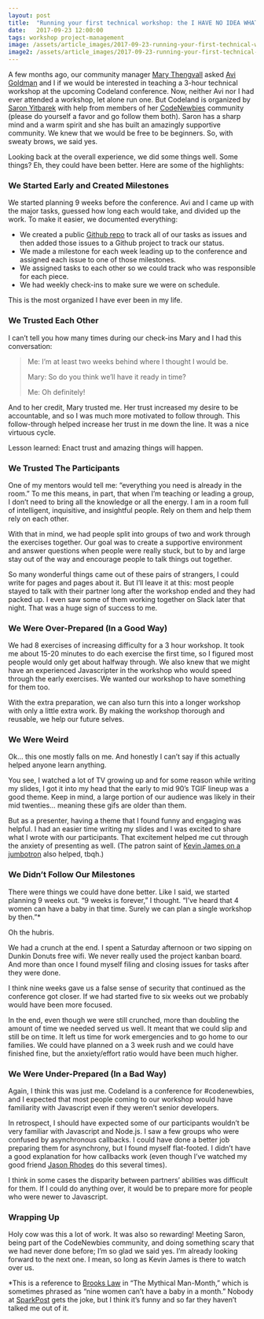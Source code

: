```yaml
---
layout: post
title:  "Running your first technical workshop: the I HAVE NO IDEA WHAT I'M DOING edition"
date:   2017-09-23 12:00:00
tags: workshop project-management
image: /assets/article_images/2017-09-23-running-your-first-technical-workshop/busy-table.jpg
image2: /assets/article_images/2017-09-23-running-your-first-technical-workshop/busy-table-mobile.jpg
---
```



A few months ago, our community manager [Mary Thengvall](https://twitter.com/mary_grace) asked [Avi Goldman](https://twitter.com/avrahamgoldman) and I if we would be interested in teaching a 3-hour technical workshop at the upcoming Codeland conference. Now, neither Avi nor I had ever attended a workshop, let alone run one. But Codeland is organized by [Saron Yitbarek](https://twitter.com/saronyitbarek) with help from members of her [CodeNewbies](https://twitter.com/CodeNewbies) community (please do yourself a favor and go follow them both). Saron has a sharp mind and a warm spirit and she has built an amazingly supportive community. We knew that we would be free to be beginners. So, with sweaty brows, we said yes.

Looking back at the overall experience, we did some things well. Some things? Eh, they could have been better. Here are some of the highlights:

### We Started Early and Created Milestones

We started planning 9 weeks before the conference. Avi and I came up with the major tasks, guessed how long each would take, and divided up the work. To make it easier, we documented everything:

- We created a public [Github repo](https://github.com/SparkPost/codeland) to track all of our tasks as issues and then added those issues to a Github project to track our status.
- We made a milestone for each week leading up to the conference and assigned each issue to one of those milestones.
- We assigned tasks to each other so we could track who was responsible for each piece.
- We had weekly check-ins to make sure we were on schedule.

This is the most organized I have ever been in my life.

### We Trusted Each Other

I can’t tell you how many times during our check-ins Mary and I had this conversation:

>Me: I’m at least two weeks behind where I thought I would be.
>
>Mary: So do you think we’ll have it ready in time?
>
>Me: Oh definitely!

And to her credit, Mary trusted me. Her trust increased my desire to be accountable, and so I was much more motivated to follow through. This follow-through helped increase her trust in me down the line. It was a nice virtuous cycle.

Lesson learned: Enact trust and amazing things will happen.

### We Trusted The Participants

One of my mentors would tell me: “everything you need is already in the room.” To me this means, in part, that when I’m teaching or leading a group, I don’t need to bring all the knowledge or all the energy. I am in a room full of intelligent, inquisitive, and insightful people. Rely on them and help them rely on each other.

With that in mind, we had people split into groups of two and work through the exercises together. Our goal was to create a supportive environment and answer questions when people were really stuck, but to by and large stay out of the way and encourage people to talk things out together.

So many wonderful things came out of these pairs of strangers, I could write for pages and pages about it. But I’ll leave it at this: most people stayed to talk with their partner long after the workshop ended and they had packed up. I even saw some of them working together on Slack later that night. That was a huge sign of success to me.

### We Were Over-Prepared (In a Good Way)

We had 8 exercises of increasing difficulty for a 3 hour workshop. It took me about 15-20 minutes to do each exercise the first time, so I figured most people would only get about halfway through. We also knew that we might have an experienced Javascripter in the workshop who would speed through the early exercises. We wanted our workshop to have something for them too.

With the extra preparation, we can also turn this into a longer workshop with only a little extra work. By making the workshop thorough and reusable, we help our future selves.

### We Were Weird

Ok… this one mostly falls on me. And honestly I can’t say if this actually helped anyone learn anything.

You see, I watched a lot of TV growing up and for some reason while writing my slides, I got it into my head that the early to mid 90’s TGIF lineup was a good theme. Keep in mind, a large portion of our audience was likely in their mid twenties… meaning these gifs are older than them.

But as a presenter, having a theme that I found funny and engaging was helpful. I had an easier time writing my slides and I was excited to share what I wrote with our participants. That excitement helped me cut through the anxiety of presenting as well. (The patron saint of [Kevin James on a jumbotron](https://twitter.com/colestrode/status/868171852354637824) also helped, tbqh.)

### We Didn’t Follow Our Milestones

There were things we could have done better. Like I said, we started planning 9 weeks out. “9 weeks is forever,” I thought. “I’ve heard that 4 women can have a baby in that time. Surely we can plan a single workshop by then.”\*

Oh the hubris.

We had a crunch at the end. I spent a Saturday afternoon or two sipping on Dunkin Donuts free wifi. We never really used the project kanban board. And more than once I found myself filing and closing issues for tasks after they were done.

I think nine weeks gave us a false sense of security that continued as the conference got closer. If we had started five to six weeks out we probably would have been more focused.

In the end, even though we were still crunched, more than doubling the amount of time we needed served us well. It meant that we could slip and still be on time. It left us time for work emergencies and to go home to our families. We could have planned on a 3 week rush and we could have finished fine, but the anxiety/effort ratio would have been much higher.

### We Were Under-Prepared (In a Bad Way)

Again, I think this was just me. Codeland is a conference for #codenewbies, and I expected that most people coming to our workshop would have familiarity with Javascript even if they weren’t senior developers.

In retrospect, I should have expected some of our participants wouldn’t be very familiar with Javascript and Node.js. I saw a few groups who were confused by asynchronous callbacks. I could have done a better job preparing them for asynchrony, but I found myself flat-footed. I didn’t have a good explanation for how callbacks work (even though I’ve watched my good friend [Jason Rhodes](https://twitter.com/rhodesjason) do this several times).

I think in some cases the disparity between partners’ abilities was difficult for them. If I could do anything over, it would be to prepare more for people who were newer to Javascript.

### Wrapping Up

Holy cow was this a lot of work. It was also so rewarding! Meeting Saron, being part of the CodeNewbies community, and doing something scary that we had never done before; I’m so glad we said yes. I’m already looking forward to the next one. I mean, so long as Kevin James is there to watch over us.

\*This is a reference to [Brooks Law](https://en.wikipedia.org/wiki/Brooks%27s_law) in “The Mythical Man-Month,” which is sometimes phrased as “nine women can’t have a baby in a month.” Nobody at [SparkPost](https://www.sparkpost.com/) gets the joke, but I think it’s funny and so far they haven’t talked me out of it.